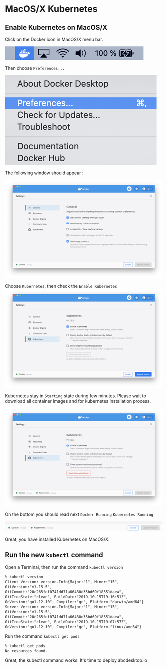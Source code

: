 
# MacOS/X Kubernetes

## Enable Kubernetes on MacOS/X 

Click on the Docker icon in MacOS/X menu bar.

![Docker in menu bar](img/kubernetes-macosx-docker-menubar.png)

Then choose ```Preferences...``` 

![Docker in menu bar preferences](img/kubernetes-macosx-docker-preference.png)


The following window should appear :

![Docker MacOS/X Preference](img/kubernetes-macosx-docker-general.png)

Choose ```Kubernetes```, then check the  ```Enable Kubernetes ``` 
![Kubernetes Docker MacOS/X Enable](img/kubernetes-macosx-docker-enable.png)


Kubernetes stay in ```Starting``` state during few minutes.
Please wait to download all container images and for kubernetes installation process.

![Kubernetes Docker MacOS/X Enable](img/kubernetes-macosx-docker-running.png)

On the bottom you should read next ```Docker Running``` ```Kubernetes Running```

![Kubernetes Docker MacOS/X Enable](img/kubernetes-macosx-docker-running-kubernetes-running.png)

Great, you have installed Kubernetes on MacOS/X.


## Run the new ```kubectl``` command

Open a Terminal, then run the command ```kubectl version``` 

``` 
% kubectl version
Client Version: version.Info{Major:"1", Minor:"15", GitVersion:"v1.15.5", GitCommit:"20c265fef0741dd71a66480e35bd69f18351daea", GitTreeState:"clean", BuildDate:"2019-10-15T19:16:51Z", GoVersion:"go1.12.10", Compiler:"gc", Platform:"darwin/amd64"}
Server Version: version.Info{Major:"1", Minor:"15", GitVersion:"v1.15.5", GitCommit:"20c265fef0741dd71a66480e35bd69f18351daea", GitTreeState:"clean", BuildDate:"2019-10-15T19:07:57Z", GoVersion:"go1.12.10", Compiler:"gc", Platform:"linux/amd64"}
``` 

Run the command ```kubectl get pods``` 

``` 
% kubectl get pods
No resources found.
``` 

Great, the kubectl command works. It's time to deploy abcdesktop.io